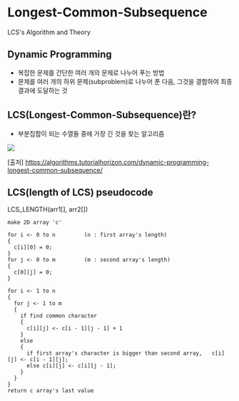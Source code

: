 # Longest-Common-Subsequence
LCS's Algorithm and Theory


## Dynamic Programming
- 복잡한 문제를 간단한 여러 개의 문제로 나누어 푸는 방법
- 문제를 여러 개의 하위 문제(subproblem)로 나누어 푼 다음, 그것을 결합하여 최종 결과에 도달하는 것


## LCS(Longest-Common-Subsequence)란?
- 부분집합이 되는 수열들 중에 가장 긴 것을 찾는 알고리즘

<img src="https://i0.wp.com/algorithms.tutorialhorizon.com/files/2015/06/Longest-Common-Subsequence-example.jpg"></img>

[출처] https://algorithms.tutorialhorizon.com/dynamic-programming-longest-common-subsequence/


## LCS(length of LCS) pseudocode

  LCS_LENGTH(arr1[], arr2[])
  
    make 2D array 'c'
    
    for i <- 0 to n         (n : first array's length)      
    {
      c[i][0] = 0;
    }
    for j <- 0 to m         (m : second array's length)
    {
      c[0][j] = 0;
    }
    
    for i <- 1 to n
    {
      for j <- 1 to m
      {
        if find common character
        {
          c[i][j] <- c[i - 1][j - 1] + 1
        }
        else
        {
          if first array's character is bigger than second array,	c[i][j] <- c[i - 1][j];
          else c[i][j] <- c[i][j - 1];
        }
      }
    }
    return c array's last value








 
